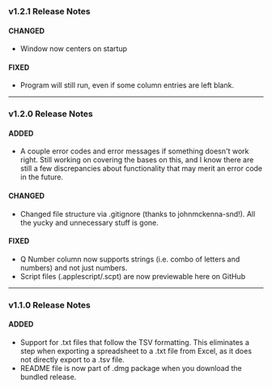 ### v1.2.1 Release Notes
#### CHANGED
- Window now centers on startup

#### FIXED
- Program will still run, even if some column entries are left blank. 

------

### v1.2.0 Release Notes
#### ADDED
- A couple error codes and error messages if something doesn't work right. Still working on covering the bases on this, and I know there are still a few discrepancies about functionality that may merit an error code in the future.

#### CHANGED
- Changed file structure via .gitignore (thanks to johnmckenna-snd!). All the yucky and unnecessary stuff is gone.

#### FIXED
- Q Number column now supports strings (i.e. combo of letters and numbers) and not just numbers.
- Script files (.applescript/.scpt) are now previewable here on GitHub

------

### v1.1.0 Release Notes
#### ADDED
- Support for .txt files that follow the TSV formatting. This eliminates a step when exporting a spreadsheet to a .txt file from Excel, as it does not directly export to a .tsv file.
- README file is now part of .dmg package when you download the bundled release.